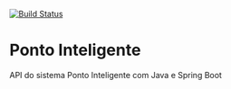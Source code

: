 [![Build Status](https://travis-ci.org/deividferreira/ponto-inteligente-api.svg?branch=master)](https://travis-ci.org/deividferreira/ponto-inteligente-api)
# Ponto Inteligente
API do sistema Ponto Inteligente com Java e Spring Boot
